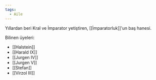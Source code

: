 ```yaml
---  
tags:
  - Aile  
---  
```

  
Yıllardan beri Kral ve İmparator yetiştiren, [[İmparatorluk]]'un baş hanesi.  
  
Bilinen üyeleri:  
- [[Halstein]]  
- [[Harald IX]]  
- [[Jurgen IV]]  
- [[Jurgen V]]  
- [[Stefan]]  
- [[Virzol III]]